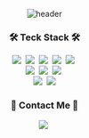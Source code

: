 <div align="center">
  
![header](https://capsule-render.vercel.app/api?type=waving&color=timeauto&height=200&section=header&text=yaini%20Lee&fontColor=EEEEEE&fontSize=90&fontAlign=62&fontAlignY=32&desc=BackEnd_Dev&descSize=25&descAlign=85&descAlignY=50)

<h3 align="center">🛠 Teck Stack 🛠</h3>
<p align="center">
  <img src="https://img.shields.io/badge/Java-007396?style=flat&logo=Java&logoColor=white"/></a>&nbsp
  <img src="https://img.shields.io/badge/Spring-white?style=flat&logo=Spring&logoColor=#3776AB"/></a>&nbsp
  <img src="https://img.shields.io/badge/MySQL-7F52FF?style=flat&logo=MySQL&logoColor=white"/></a>&nbsp
  <img src="https://img.shields.io/badge/Gradle-00ADD8?style=flat&logo=Gradle&logoColor=white"/></a>&nbsp
  <img src="https://img.shields.io/badge/Spring Security-A8B9CC?style=flat&logo=Spring Security&logoColor=white"/></a>&nbsp
  <br>
  <img src="https://img.shields.io/badge/Docker-2496ED?style=flat&logo=Docker&logoColor=white"/></a>&nbsp
  <img src="https://img.shields.io/badge/Amazon AWS-3DDC84?style=flat&logo=Amazon AWS&logoColor=white"/></a>&nbsp
  <img src="https://img.shields.io/badge/Kubernetes-F24E1E?style=flat&logo=Kubernetes&logoColor=white"/></a>&nbsp
  <br>
  <img src="https://img.shields.io/badge/GitHub-gray?style=flat&logo=GitHub&logoColor=black"/></a>&nbsp
  <img src="https://img.shields.io/badge/Git-blue?style=flat&logo=Git&logoColor=F05032"/></a>
</p>


<h3 align="center"> 🎳 Contact Me 🎳 </h3>
<p align="center">
  <a href="ssafy.soyeon@gmail.com"><img src="https://img.shields.io/badge/Gmail-white?style=flat&logo=Gmail&logoColor=read&link=ssafy.soyeon@gmail.com"/></a>&nbsp
</p>
<br>

</div>
